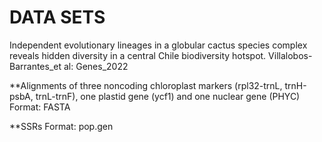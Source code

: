 # DATA SETS
Independent evolutionary lineages in a globular cactus species complex reveals hidden diversity in a central Chile biodiversity hotspot.
Villalobos-Barrantes_et al:
Genes_2022

**Alignments of three noncoding chloroplast markers (rpl32-trnL, trnH-psbA, trnL-trnF), one plastid gene (ycf1) and one nuclear gene (PHYC)
Format: FASTA

**SSRs
Format: pop.gen
